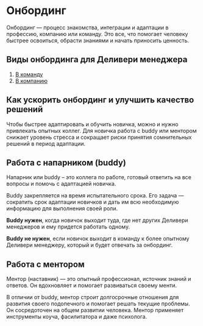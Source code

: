 # Онбординг
Онбординг — процесс знакомства, интеграции и адаптации в профессию, компанию или команду. Это все, что помогает человеку быстрее освоиться, обрасти знаниями и начать приносить ценность.

## Виды онбординга для Деливери менеджера
1. [В команду](onboarding/to-team)
2. [В компанию](onboarding/to-company)

## Как ускорить онбординг и улучшить качество решений
Чтобы быстрее адаптировать и обучить новичка, можно и нужно привлекать опытных коллег. Для новичка работа с buddy или ментором снижает уровень стресса и сокращает риски принятия сомнительных решений в период адаптации.

## Работа с напарником (buddy)
Напарник или buddy – это коллега по работе, готовый ответить на все вопросы и помочь с адаптацией новичка.

Buddy закрепляется на время испытательного срока. Его задача — сократить срок адаптации новичков и дать им всю необходимую информацию для выполнения своей роли.

**Buddy нужен**, когда новичок выходит туда, где нет других Деливери менеджеров и ему придется работать одному.

**Buddy не нужен**, если новичок выходит в команду к более опытному Деливери менеджеру, который и будет отвечать за онбординг.

## Работа с ментором
Ментор (наставник) — это опытный профессионал, источник знаний и ответов. Он вдохновляет и помогает развиваться своему менти.

В отличии от buddy, ментор строит долгосрочные отношения для развития своего подопечного и помогает решать текущие проблемы. Он сосредоточен на общем развитии человека. Ментор применяет инструменты коуча, фасилитатора и даже психолога.
